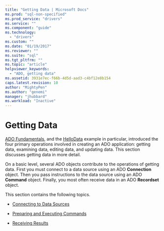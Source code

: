 ```yaml
---
title: "Getting Data | Microsoft Docs"
ms.prod: "sql-non-specified"
ms.prod_service: "drivers"
ms.service: ""
ms.component: "guide"
ms.technology:
  - "drivers"
ms.custom: ""
ms.date: "01/19/2017"
ms.reviewer: ""
ms.suite: "sql"
ms.tgt_pltfrm: ""
ms.topic: "article"
helpviewer_keywords: 
  - "ADO, getting data"
ms.assetid: 3931e7ec-f66b-4d5d-aad3-c4bf12e8b154
caps.latest.revision: 10
author: "MightyPen"
ms.author: "genemi"
manager: "jhubbard"
ms.workload: "Inactive"
---
```

# Getting Data
[ADO Fundamentals](../../../ado/guide/data/ado-fundamentals.md), and the [HelloData](../../../ado/guide/data/hellodata-a-simple-ado-application.md) example in particular, introduced the four primary operations involved in creating an ADO application: getting data, examining data, editing data, and updating data. This section discusses getting data in more detail.  
  
 On a basic level, several ADO objects contribute to the operations of getting data. First you must connect to a data source using an ADO **Connection** object. Then you pass instructions to the data source using an ADO **Command** object. Finally, you most often receive data in an ADO **Recordset** object.  
  
 This section contains the following topics.  
  
-   [Connecting to Data Sources](../../../ado/guide/data/connecting-to-data-sources.md)  
  
-   [Preparing and Executing Commands](../../../ado/guide/data/preparing-and-executing-commands.md)  
  
-   [Receiving Results](../../../ado/guide/data/receiving-results.md)
